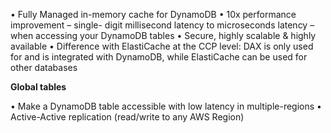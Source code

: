 • Fully Managed in-memory cache for DynamoDB
• 10x performance improvement – single- digit millisecond latency to microseconds latency – when accessing your DynamoDB tables
• Secure, highly scalable & highly available
• Difference with ElastiCache at the CCP level: DAX is only used for and is
integrated with DynamoDB, while ElastiCache can be used for other databases

**Global tables**

• Make a DynamoDB table accessible with low latency in multiple-regions
• Active-Active replication (read/write to any AWS Region)
